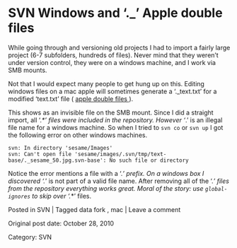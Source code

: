 # SVN Windows and ‘._’ Apple double files

While going through and versioning old projects I had to import a fairly large
project (6-7 subfolders, hundreds of files). Never mind that they weren’t
under version control, they were on a windows machine, and I work via SMB
mounts.

Not that I would expect many people to get hung up on this. Editing windows
files on a mac apple will sometimes generate a ‘._text.txt’ for a modified
‘text.txt’ file ( [ apple double files ](http://support.apple.com/kb/TA20578)
).

This shows as an invisible file on the SMB mount. Since I did a straight
import, all ‘._*’ files were included in the repository. However ‘_.’ is an
illegal file name for a windows machine. So when I tried to ` svn co ` or `
svn up ` I got the following error on other windows machines.

    
    
    svn: In directory 'sesame/Images'
    svn: Can't open file 'sesame/images/.svn/tmp/text-base/._sesame_50.jpg.svn-base': No such file or directory
    

Notice the error mentions a file with a ‘._’ prefix. On a windows box I
discovered ‘._’ is not part of a valid file name. After removing all of the
‘._’ files from the repository everything works great. Moral of the story: use
` global-ignores ` to skip over ‘._*’ files.

Posted in SVN | Tagged data fork , mac | Leave a comment 


Original post date: October 28, 2010

Category: SVN